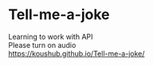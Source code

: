 # Tell-me-a-joke
Learning to work with API <br>
Please turn on audio <br>
https://koushub.github.io/Tell-me-a-joke/

